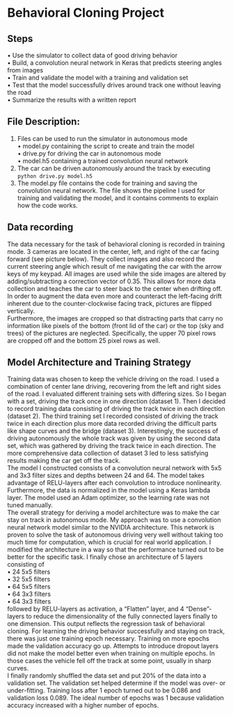 # Behavioral Cloning Project
## Steps 
• Use the simulator to collect data of good driving behavior  
• Build, a convolution neural network in Keras that predicts steering angles from
images  
• Train and validate the model with a training and validation set  
• Test that the model successfully drives around track one without leaving the road  
• Summarize the results with a written report  
## File Description:  
1. Files can be used to run the simulator in autonomous mode   
• model.py containing the script to create and train the model  
• drive.py for driving the car in autonomous mode  
• model.h5 containing a trained convolution neural network  
2. The car can be driven autonomously around the track by executing ```python drive.py model.h5```
3. The model.py file contains the code for training and saving the convolution neural network.
The file shows the pipeline I used for training and validating the model, and it contains
comments to explain how the code works.
## Data recording
The data necessary for the task of behavioral cloning is recorded in training mode. 3 cameras
are located in the center, left, and right of the car facing forward (see picture below). They
collect images and also record the current steering angle which result of me navigating the
car with the arrow keys of my keypad. All images are used while the side images are altered
by adding/subtracting a correction vector of 0.35. This allows for more data collection and
teaches the car to steer back to the center when drifting off. In order to augment the data
even more and counteract the left-facing drift inherent due to the counter-clockwise facing
track, pictures are flipped vertically.  
Furthermore, the images are cropped so that distracting parts that carry no information like
pixels of the bottom (front lid of the car) or the top (sky and trees) of the pictures are
neglected. Specifically, the upper 70 pixel rows are cropped off and the bottom 25 pixel rows
as well.
## Model Architecture and Training Strategy
Training data was chosen to keep the vehicle driving on the road. I used a combination of
center lane driving, recovering from the left and right sides of the road. I evaluated different
training sets with differing sizes. So I began with a set, driving the track once in one direction
(dataset 1). Then I decided to record training data consisting of driving the track twice in
each direction (dataset 2). The third training set I recorded consisted of driving the track
twice in each direction plus more data recorded driving the difficult parts like shape curves
and the bridge (dataset 3). Interestingly, the success of driving autonomously the whole
track was given by using the second data set, which was gathered by driving the track twice
in each direction. The more comprehensive data collection of dataset 3 led to less satisfying
results making the car get off the track.  
The model I constructed consists of a convolution neural network with 5x5 and 3x3 filter
sizes and depths between 24 and 64. The model takes advantage of RELU-layers after each
convolution to introduce nonlinearity. Furthermore, the data is normalized in the model
using a Keras lambda layer. The model used an Adam optimizer, so the learning rate was not
tuned manually.  
The overall strategy for deriving a model architecture was to make the car stay on track in
autonomous mode. My approach was to use a convolution neural network model similar to
the NVIDIA architecture. This network is proven to solve the task of autonomous driving very
well without taking too much time for computation, which is crucial for real world
application. I modified the architecture in a way so that the performance turned out to be
better for the specific task. I finally chose an architecture of 5 layers consisting of  
• 24 5x5 filters  
• 32 5x5 filters  
• 64 5x5 filters  
• 64 3x3 filters  
• 64 3x3 filters  
followed by RELU-layers as activation, a “Flatten” layer, and 4 “Dense”-layers to reduce the
dimensionality of the fully connected layers finally to one dimension. This output reflects the
regression task of behavioral cloning. For learning the driving behavior successfully and
staying on track, there was just one training epoch necessary. Training on more epochs
made the validation accuracy go up. Attempts to introduce dropout layers did not make the
model better even when training on multiple epochs. In those cases the vehicle fell off the
track at some point, usually in sharp curves.  
I finally randomly shuffled the data set and put 20% of the data into a validation set. The
validation set helped determine if the model was over- or under-fitting. Training loss after 1
epoch turned out to be 0.086 and validation loss 0.089. The ideal number of epochs was 1
because validation accuracy increased with a higher number of epochs.
